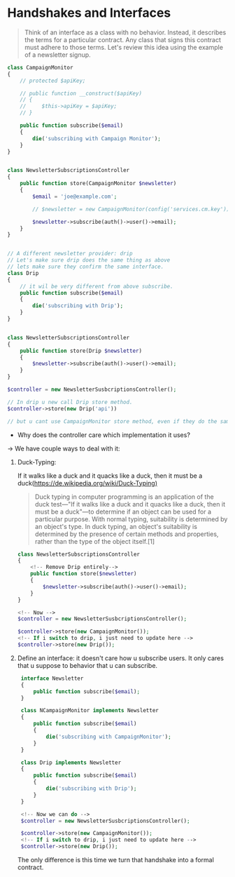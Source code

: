 # Handshakes and Interfaces

> Think of an interface as a class with no behavior. Instead, it describes the terms for a particular contract. Any class that signs this contract must adhere to those terms. Let's review this idea using the example of a newsletter signup.

```php
class CampaignMonitor
{
    // protected $apiKey;

    // public function __construct($apiKey)
    // {
    //     $this->apiKey = $apiKey;
    // }

    public function subscribe($email)
    {
        die('subscribing with Campaign Monitor');
    }
}


class NewsletterSubscriptionsController
{
    public function store(CampaignMonitor $newsletter)
    {
        $email = 'joe@example.com';

        // $newsletter = new CampaignMonitor(config('services.cm.key'));

        $newsletter->subscribe(auth()->user()->email);
    }
}
```

```php

// A different newsletter provider: drip
// Let's make sure drip does the same thing as above
// lets make sure they confirm the same interface.
class Drip
{
    // it wil be very different from above subscribe.
    public function subscribe($email)
    {
        die('subscribing with Drip');
    }
}


class NewsletterSubscriptionsController
{
    public function store(Drip $newsletter)
    {
        $newsletter->subscribe(auth()->user()->email);
    }
}
```

```php
$controller = new NewsletterSusbcriptionsController();

// In drip u new call Drip store method.
$controller->store(new Drip('api'))

// but u cant use CampaignMonitor store method, even if they do the same thing

```

- Why does the controller care which implementation it uses?

-> We have couple ways to deal with it:

1. Duck-Typing:

    If it walks like a duck and it quacks like a duck, then it must be a duck(<https://de.wikipedia.org/wiki/Duck-Typing)>

    > Duck typing in computer programming is an application of the duck test—"If it walks like a duck and it quacks like a duck, then it must be a duck"—to determine if an object can be used for a particular purpose. With normal typing, suitability is determined by an object's type. In duck typing, an object's suitability is determined by the presence of certain methods and properties, rather than the type of the object itself.[1]

    ```php
    class NewsletterSubscriptionsController
    {
        <!-- Remove Drip entirely-->
        public function store($newsletter)
        {
            $newsletter->subscribe(auth()->user()->email);
        }
    }

    <!-- Now -->
    $controller = new NewsletterSusbcriptionsController();

    $controller->store(new CampaignMonitor());
    <!-- If i switch to drip, i just need to update here -->
    $controller->store(new Drip());
    ```
2. Define an interface: it doesn't care how u subscribe users. It only cares that u suppose to behavior that u can subscribe.
   
   ```php
    interface Newsletter
    {
        public function subscribe($email);
    }

    class NCampaignMonitor implements Newsletter
    {
        public function subscribe($email)
        {
            die('subscribing with CampaignMonitor');
        }
    }

    class Drip implements Newsletter
    {
        public function subscribe($email)
        {
            die('subscribing with Drip');
        }
    }

    <!-- Now we can do -->
    $controller = new NewsletterSusbcriptionsController();

    $controller->store(new CampaignMonitor());
    <!-- If i switch to drip, i just need to update here -->
    $controller->store(new Drip());
   ```

   The only difference is this time we turn that handshake into a formal  contract.
   